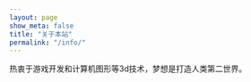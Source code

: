 ```yaml
---
layout: page
show_meta: false
title: "关于本站"
permalink: "/info/"
---
```


热衷于游戏开发和计算机图形等3d技术，梦想是打造人类第二世界。
